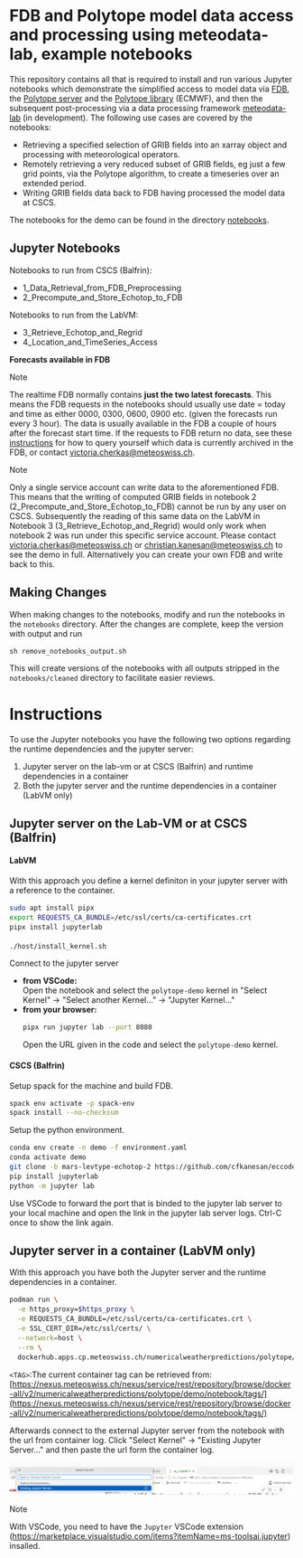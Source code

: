 # FDB and Polytope model data access and processing using meteodata-lab, example notebooks

This repository contains all that is required to install and run various Jupyter notebooks which demonstrate the simplified access to model data via [FDB](https://github.com/ecmwf/fdb), the [Polytope server](https://github.com/ecmwf/polytope-server) and the [Polytope library](https://github.com/ecmwf/polytope) (ECMWF), and then the subsequent post-processing via a data processing framework [meteodata-lab](https://github.com/MeteoSwiss/meteodata-lab) (in development). The following use cases are covered by the notebooks:

* Retrieving a specified selection of GRIB fields into an xarray object and processing with meteorological operators.
* Remotely retrieving a very reduced subset of GRIB fields, eg just a few grid points, via the Polytope algorithm, to create a timeseries over an extended period.
* Writing GRIB fields data back to FDB having processed the model data at CSCS.
  
The notebooks for the demo can be found in the directory [notebooks](notebooks).

## Jupyter Notebooks

Notebooks to run from CSCS (Balfrin):
- 1_Data_Retrieval_from_FDB_Preprocessing
- 2_Precompute_and_Store_Echotop_to_FDB

Notebooks to run from the LabVM:
- 3_Retrieve_Echotop_and_Regrid
- 4_Location_and_TimeSeries_Access

**Forecasts available in FDB**

> [!NOTE]
> The realtime FDB normally contains **just the two latest forecasts**. This means the FDB requests in the notebooks should usually use date = today and time as either 0000, 0300, 0600, 0900 etc. (given the forecasts run every 3 hour). The data is usually available in the FDB a couple of hours after the forecast start time. If the requests to FDB return no data, see these [instructions](https://meteoswiss.atlassian.net/wiki/spaces/IW2/pages/144150401/Realtime+FDB+ICON-CH1#Query-available-data-on-Balfrin) for how to query yourself which data is currently archived in the FDB, or contact victoria.cherkas@meteoswiss.ch.

> [!NOTE]
> Only a single service account can write data to the aforementioned FDB. This means that the writing of computed GRIB fields in notebook 2 (2_Precompute_and_Store_Echotop_to_FDB) cannot be run by any user on CSCS. Subsequently the reading of this same data on the LabVM in Notebook 3 (3_Retrieve_Echotop_and_Regrid) would only work when notebook 2 was run under this specific service account. Please contact victoria.cherkas@meteoswiss.ch or christian.kanesan@meteoswiss.ch to see the demo in full. Alternatively you can create your own FDB and write back to this.

## Making Changes

When making changes to the notebooks, modify and run the notebooks in the `notebooks` directory. After the changes are complete, keep the version with output and run


```
sh remove_notebooks_output.sh
```

This will create versions of the notebooks with all outputs stripped in the `notebooks/cleaned` directory to facilitate easier reviews.

# Instructions

To use the Jupyter notebooks you have the following two options regarding the runtime dependencies and the jupyter server:

1. Jupyter server on the lab-vm or at CSCS (Balfrin) and runtime dependencies in a container
2. Both the jupyter server and the runtime dependencies in a container (LabVM only)

##   Jupyter server on the Lab-VM or at CSCS (Balfrin)
#### LabVM

With this approach you define a kernel definiton in your jupyter server with a reference to the container.
```sh
sudo apt install pipx
export REQUESTS_CA_BUNDLE=/etc/ssl/certs/ca-certificates.crt
pipx install jupyterlab

./host/install_kernel.sh
```
Connect to the jupyter server <br>
- **from VSCode:** <br>
Open the notebook and select the `polytope-demo` kernel in "Select Kernel" -> "Select another Kernel..." -> "Jupyter Kernel..." <br>
- **from your browser:**
  ```sh
  pipx run jupyter lab --port 8080
  ```
  Open the URL given in the code and select the `polytope-demo` kernel.

#### CSCS (Balfrin)

Setup spack for the machine and build FDB.

```sh
spack env activate -p spack-env
spack install --no-checksum
```

Setup the python environment.

```sh
conda env create -n demo -f environment.yaml
conda activate demo
git clone -b mars-levtype-echotop-2 https://github.com/cfkanesan/eccodes-cosmo-resources.git $CONDA_PREFIX/share/eccodes-cosmo-resources
pip install jupyterlab
python -m jupyter lab
```

Use VSCode to forward the port that is binded to the jupyter lab server to your local machine and open the link in the jupyter lab server logs.
Ctrl-C once to show the link again.

##   Jupyter server in a container (LabVM only)
With this approach you have both the Jupyter server and the runtime dependencies in a container.

```sh
podman run \
  -e https_proxy=$https_proxy \
  -e REQUESTS_CA_BUNDLE=/etc/ssl/certs/ca-certificates.crt \
  -e SSL_CERT_DIR=/etc/ssl/certs/ \
  --network=host \
  --rm \
  dockerhub.apps.cp.meteoswiss.ch/numericalweatherpredictions/polytope/demo/notebook:<TAG>
```
`<TAG>`:The current container tag can be retrieved from: [https://nexus.meteoswiss.ch/nexus/service/rest/repository/browse/docker-all/v2/numericalweatherpredictions/polytope/demo/notebook/tags/](https://nexus.meteoswiss.ch/nexus/service/rest/repository/browse/docker-all/v2/numericalweatherpredictions/polytope/demo/notebook/tags/)

Afterwards connect to the external Jupyter server from the notebook with the url from container log. Click "Select Kernel" -> "Existing Jupyter Server..." and then paste the url form the container log.

![Exisiting Jupyter Server...](./host/vscode_remote_jupyter-server.png)

> [!NOTE]
> With VSCode, you need to have the `Jupyter` VSCode extension (https://marketplace.visualstudio.com/items?itemName=ms-toolsai.jupyter) insalled.
